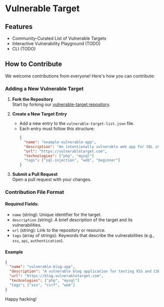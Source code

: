 # Vulnerable Target


## Features
- Community-Curated List of Vulnerable Targets
- Interactive Vulnerability Playground (TODO)
- CLI (TODO)


## How to Contribute

We welcome contributions from everyone! Here's how you can contribute:


### Adding a New Vulnerable Target

1. **Fork the Repository**  
   Start by forking our [vulnerable-target repository](https://github.com/HappyHackingSpace/vulnerable-target).

2. **Create a New Target Entry**  
   - Add a new entry to the `vulnerable-target-list.json` file.  
   - Each entry must follow this structure:
     ```json
     {
       "name": "example-vulnerable-app",
       "description": "An intentionally vulnerable web app for SQL injection testing.",
       "url": "https://vulnerabletarget.com",
       "technologies": ["php", "mysql"]
       "tags": ["sql-injection", "web", "beginner"]
     }
     ```

3. **Submit a Pull Request**  
   Open a pull request with your changes.


### Contribution File Format

#### Required Fields:
- `name` (string): Unique identifier for the target.
- `description` (string): A brief description of the target and its vulnerabilities.
- `url` (string): Link to the repository or resource.
- `tags` (array of strings): Keywords that describe the vulnerabilities (e.g., `xss`, `api`, `authentication`).

#### Example
```json
{
  "name": "vulnerable-blog-app",
  "description": "A vulnerable blog application for testing XSS and CSRF attacks.",
  "url": "https://blog.vulnerabletarget.com",
  "technologies": ["php", "mysql"]
  "tags": ["xss", "csrf", "web"]
}
```


Happy hacking!
